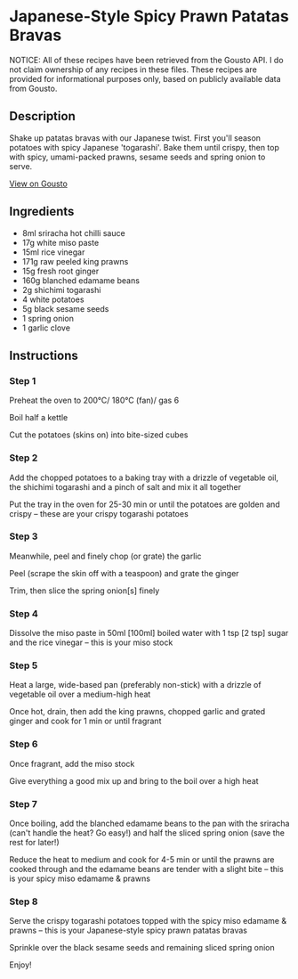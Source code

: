 # Japanese-Style Spicy Prawn Patatas Bravas

NOTICE: All of these recipes have been retrieved from the Gousto API. I do not claim ownership of any recipes in these files. These recipes are provided for informational purposes only, based on publicly available data from Gousto.

## Description

Shake up patatas bravas with our Japanese twist. First you'll season potatoes with spicy Japanese 'togarashi'. Bake them until crispy, then top with spicy, umami-packed prawns, sesame seeds and spring onion to serve. 

[View on Gousto](https://www.gousto.co.uk/recipes/cookbook/japanese-style-spicy-prawn-patatas-bravas)

## Ingredients

- 8ml sriracha hot chilli sauce
- 17g white miso paste
- 15ml rice vinegar
- 171g raw peeled king prawns
- 15g fresh root ginger
- 160g blanched edamame beans
- 2g shichimi togarashi
- 4 white potatoes
- 5g black sesame seeds
- 1 spring onion
- 1 garlic clove

## Instructions


### Step 1

Preheat the oven to 200°C/ 180°C (fan)/ gas 6

Boil half a kettle

Cut the potatoes (skins on) into bite-sized cubes


### Step 2

Add the chopped potatoes to a baking tray with a drizzle of vegetable oil, the shichimi togarashi and a pinch of salt and mix it all together

Put the tray in the oven for 25-30 min or until the potatoes are golden and crispy – these are your crispy togarashi potatoes


### Step 3

Meanwhile, peel and finely chop (or grate) the garlic

Peel (scrape the skin off with a teaspoon) and grate the ginger

Trim, then slice the spring onion<span class="text-danger">[s]</span> finely


### Step 4

Dissolve the miso paste in 50ml <span class="text-danger">[100ml] </span>boiled water with 1 tsp <span class="text-danger">[2 tsp] </span>sugar and the rice vinegar – this is your miso stock


### Step 5

Heat a large, wide-based pan (preferably non-stick) with a drizzle of vegetable oil over a medium-high heat

Once hot, drain, then add the king prawns, chopped garlic and grated ginger and cook for 1 min or until fragrant


### Step 6

Once fragrant, add the miso stock

Give everything a good mix up and bring to the boil over a high heat


### Step 7

Once boiling, add the blanched edamame beans to the pan with the sriracha (can't handle the heat? Go easy!) and half the sliced spring onion (save the rest for later!)

Reduce the heat to medium and cook for 4-5 min or until the prawns are cooked through and the edamame beans are tender with a slight bite – this is your spicy miso edamame & prawns

### Step 8

Serve the crispy togarashi potatoes topped with the spicy miso edamame & prawns – this is your Japanese-style spicy prawn patatas bravas

Sprinkle over the black sesame seeds and remaining sliced spring onion 

Enjoy!

